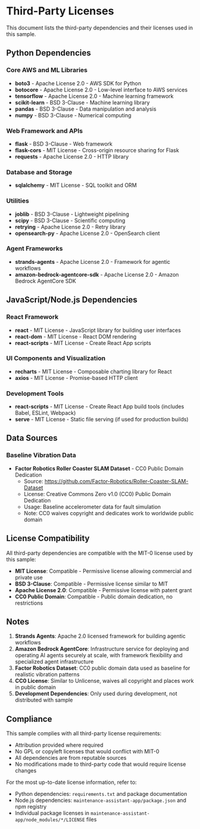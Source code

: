 # Third-Party Licenses

This document lists the third-party dependencies and their licenses used in this sample.

## Python Dependencies

### Core AWS and ML Libraries
- **boto3** - Apache License 2.0 - AWS SDK for Python
- **botocore** - Apache License 2.0 - Low-level interface to AWS services
- **tensorflow** - Apache License 2.0 - Machine learning framework
- **scikit-learn** - BSD 3-Clause - Machine learning library
- **pandas** - BSD 3-Clause - Data manipulation and analysis
- **numpy** - BSD 3-Clause - Numerical computing

### Web Framework and APIs
- **flask** - BSD 3-Clause - Web framework
- **flask-cors** - MIT License - Cross-origin resource sharing for Flask
- **requests** - Apache License 2.0 - HTTP library

### Database and Storage
- **sqlalchemy** - MIT License - SQL toolkit and ORM

### Utilities
- **joblib** - BSD 3-Clause - Lightweight pipelining
- **scipy** - BSD 3-Clause - Scientific computing
- **retrying** - Apache License 2.0 - Retry library
- **opensearch-py** - Apache License 2.0 - OpenSearch client

### Agent Frameworks
- **strands-agents** - Apache License 2.0 - Framework for agentic workflows
- **amazon-bedrock-agentcore-sdk** - Apache License 2.0 - Amazon Bedrock AgentCore SDK

## JavaScript/Node.js Dependencies

### React Framework
- **react** - MIT License - JavaScript library for building user interfaces
- **react-dom** - MIT License - React DOM rendering
- **react-scripts** - MIT License - Create React App scripts

### UI Components and Visualization
- **recharts** - MIT License - Composable charting library for React
- **axios** - MIT License - Promise-based HTTP client

### Development Tools
- **react-scripts** - MIT License - Create React App build tools (includes Babel, ESLint, Webpack)
- **serve** - MIT License - Static file serving (if used for production builds)

## Data Sources

### Baseline Vibration Data
- **Factor Robotics Roller Coaster SLAM Dataset** - CC0 Public Domain Dedication
  - Source: https://github.com/Factor-Robotics/Roller-Coaster-SLAM-Dataset
  - License:  Creative Commons Zero v1.0 (CC0) Public Domain Dedication
  - Usage: Baseline accelerometer data for fault simulation
  - Note: CC0 waives copyright and dedicates work to worldwide public domain

## License Compatibility

All third-party dependencies are compatible with the MIT-0 license used by this sample:

- **MIT License**: Compatible - Permissive license allowing commercial and private use
- **BSD 3-Clause**: Compatible - Permissive license similar to MIT
- **Apache License 2.0**: Compatible - Permissive license with patent grant
- **CC0 Public Domain**: Compatible - Public domain dedication, no restrictions

## Notes

1. **Strands Agents**: Apache 2.0 licensed framework for building agentic workflows
2. **Amazon Bedrock AgentCore**: Infrastructure service for deploying and operating AI agents securely at scale, with framework flexibility and specialized agent infrastructure
3. **Factor Robotics Dataset**: CC0 public domain data used as baseline for realistic vibration patterns
4. **CC0 License**: Similar to Unlicense, waives all copyright and places work in public domain
5. **Development Dependencies**: Only used during development, not distributed with sample

## Compliance

This sample complies with all third-party license requirements:
- Attribution provided where required
- No GPL or copyleft licenses that would conflict with MIT-0
- All dependencies are from reputable sources
- No modifications made to third-party code that would require license changes

For the most up-to-date license information, refer to:
- Python dependencies: `requirements.txt` and package documentation
- Node.js dependencies: `maintenance-assistant-app/package.json` and npm registry
- Individual package licenses in `maintenance-assistant-app/node_modules/*/LICENSE` files